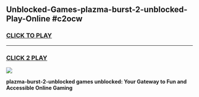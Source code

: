 
## Unblocked-Games-plazma-burst-2-unblocked-Play-Online #c2ocw
<h3>
<a href="https://news.freeplayer.one?title=plazma-burst-2-unblocked&ref=3">CLICK TO PLAY</a></h3>
<hr>

<h3>
<a href="https://news.freeplayer.one?title=plazma-burst-2-unblocked&ref=3">CLICK 2 PLAY</a>
  
</h3>

<a href="https://news.freeplayer.one?title=plazma-burst-2-unblocked&ref=3"><img src="https://clearcache.store/games.png"></a>


**plazma-burst-2-unblocked games unblocked: Your Gateway to Fun and Accessible Online Gaming**
